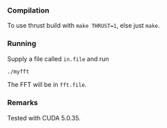 ### Compilation
To use thrust build with `make THRUST=1`, else just `make`.

### Running
Supply a file called `in.file` and run

```bash
./myfft
```

The FFT will be in `fft.file`.

### Remarks
Tested with CUDA 5.0.35.
